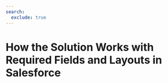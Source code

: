 ```yaml
---
search:
  exclude: true
---
```


# How the Solution Works with Required Fields and Layouts in Salesforce

<script>
document.location.href="../How-the-Solution-Works-with-Required-Fields-and-Layouts-in-Salesforce/";
</script>